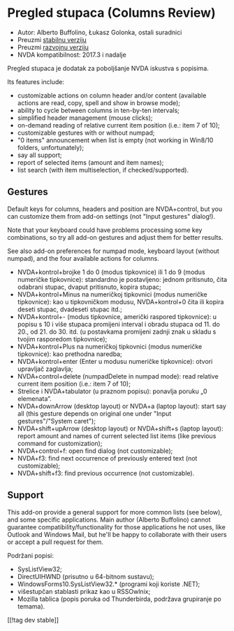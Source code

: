 # Pregled stupaca (Columns Review) #

* Autor: Alberto Buffolino, Łukasz Golonka, ostali suradnici
* Preuzmi [stabilnu verziju][stable]
* Preuzmi [razvojnu verziju][dev]
* NVDA kompatibilnost: 2017.3 i nadalje

Pregled stupaca je dodatak za poboljšanje NVDA iskustva s popisima.

Its features include:

* customizable actions on column header and/or content (available actions
  are read, copy, spell and show in browse mode);
* ability to cycle between columns in ten-by-ten intervals;
* simplified header management (mouse clicks);
* on-demand reading of relative current item position (i.e.: item 7 of 10);
* customizable gestures with or without numpad;
* "0 items" announcement when list is empty (not working in Win8/10 folders,
  unfortunately);
* say all support;
* report of selected items (amount and item names);
* list search (with item multiselection, if checked/supported).

## Gestures

Default keys for columns, headers and position are NVDA+control, but you can
customize them from add-on settings (not "Input gestures" dialog!).

Note that your keyboard could have problems processing some key
combinations, so try all add-on gestures and adjust them for better results.

See also add-on preferences for numpad mode, keyboard layout (without
numpad), and the four available actions for columns.

* NVDA+kontrol+brojke 1 do 0 (modus tipkovnice) ili 1 do 9 (modus numeričke
  tipkovnice): standardno je postavljeno: jednom pritisnuto, čita odabrani
  stupac, dvaput pritisnuto, kopira stupac;
* NVDA+kontrol+Minus na numeričkoj tipkovnici (modus numeričke tipkovnice):
  kao u tipkovničkom modusu, NVDA+kontrol+0 čita ili kopira deseti stupac,
  dvadeseti stupac itd.;
* NVDA+kontrol+- (modus tipkovnice, američki raspored tipkovnice): u popisu
  s 10 i više stupaca promijeni interval i obradu stupaca od 11. do 20., od
  21. do 30. itd. (u postavkama promijeni zadnji znak u skladu s tvojim
  rasporedom tipkovnice);
* NVDA+kontrol+Plus na numeričkoj tipkovnici (modus numeričke tipkovnice):
  kao prethodna naredba;
* NVDA+kontrol+enter (Enter u modusu numeričke tipkovnice): otvori upravljač
  zaglavlja;
* NVDA+control+delete (numpadDelete in numpad mode): read relative current
  item position (i.e.: item 7 of 10);
* Strelice i NVDA+tabulator (u praznom popisu): ponavlja poruku „0
  elemenata”.
* NVDA+downArrow (desktop layout) or NVDA+a (laptop layout): start say all
  (this gesture depends on original one under "Input gestures"/"System
  caret");
* NVDA+shift+upArrow (desktop layout) or NVDA+shift+s (laptop layout):
  report amount and names of current selected list items (like previous
  command for customization);
* NVDA+control+f: open find dialog (not customizable);
* NVDA+f3: find next occurrence of previously entered text (not
  customizable);
* NVDA+shift+f3: find previous occurrence (not customizable).

## Support

This add-on provide a general support for more common lists (see below), and
some specific applications. Main author (Alberto Buffolino) cannot guarantee
compatibility/functionality for those applications he not uses, like Outlook
and Windows Mail, but he'll be happy to collaborate with their users or
accept a pull request for them.

Podržani popisi:

* SysListView32;
* DirectUIHWND (prisutno u 64-bitnom sustavu);
* WindowsForms10.SysListView32.* (programi koji koriste .NET);
* višestupčan stablasti prikaz kao u RSSOwlnix;
* Mozilla tablica (popis poruka od Thunderbirda, podržava grupiranje po
  temama).


[[!tag dev stable]]


[stable]: https://www.nvaccess.org/addonStore/legacy?file=cr

[dev]: https://www.nvaccess.org/addonStore/legacy?file=cr-dev
